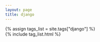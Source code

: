 ```yaml
---
layout: page
title: django
---
```


{% assign tags_list = site.tags["django"] %}  
{% include tag_list.html %}

